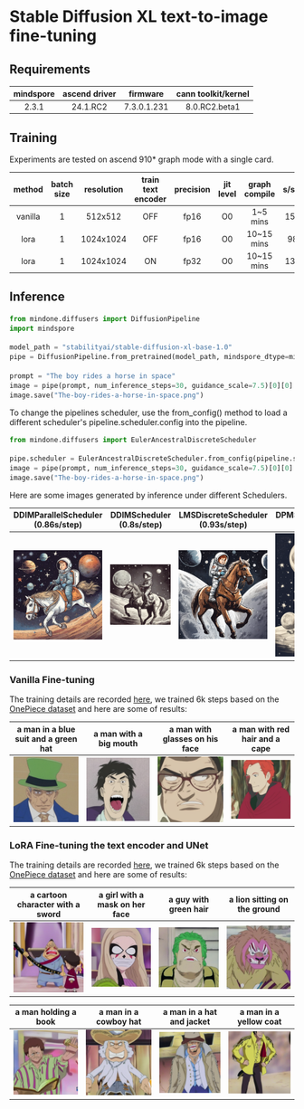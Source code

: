 # Stable Diffusion XL text-to-image fine-tuning

## Requirements

| mindspore  | ascend driver  |  firmware   |cann toolkit/kernel |
|:----------:|:--------------:|:-----------:|:------------------:|
|   2.3.1    |    24.1.RC2    | 7.3.0.1.231 |   8.0.RC2.beta1    |

## Training

Experiments are tested on ascend 910* graph mode with a single card.

| method  | batch size | resolution | train text encoder | precision |  jit level  | graph compile | s/step | img/s |
|:-------:|:----------:|:----------:|:------------------:|:---------:|:-----------:|:-------------:|:------:|:-----:|
| vanilla |     1      |  512x512   |        OFF         |   fp16    |     O0      |   1~5 mins    |  1560  | 0.64  |
|  lora   |     1      | 1024x1024  |        OFF         |   fp16    |     O0      |  10~15 mins   |  982   | 1.02  |
|  lora   |     1      | 1024x1024  |         ON         |   fp32    |     O0      |  10~15 mins   |  1341  | 0.75  |

## Inference

```python
from mindone.diffusers import DiffusionPipeline
import mindspore

model_path = "stabilityai/stable-diffusion-xl-base-1.0"
pipe = DiffusionPipeline.from_pretrained(model_path, mindspore_dtype=mindspore.float16)

prompt = "The boy rides a horse in space"
image = pipe(prompt, num_inference_steps=30, guidance_scale=7.5)[0][0]
image.save("The-boy-rides-a-horse-in-space.png")
```

To change the pipelines scheduler, use the from_config() method to load a different scheduler's pipeline.scheduler.config into the pipeline.

```python
from mindone.diffusers import EulerAncestralDiscreteScheduler

pipe.scheduler = EulerAncestralDiscreteScheduler.from_config(pipeline.scheduler.config)
image = pipe(prompt, num_inference_steps=30, guidance_scale=7.5)[0][0]
image.save("The-boy-rides-a-horse-in-space.png")
```

Here are some images generated by inference under different Schedulers.

|                                                                   DDIMParallelScheduler <br/>(0.86s/step)                                                                    |                                                                    DDIMScheduler <br/>(0.8s/step)                                                                    |                                                                   LMSDiscreteScheduler <br/>(0.93s/step)                                                                    |                                                                   DPMSolverSinglestepScheduler <br/>(0.83s/step)                                                                    |
|:-----------------------------------------------------------------------------------------------------------------------------------------------------------------------:|:---------------------------------------------------------------------------------------------------------------------------------------------------------------:|:----------------------------------------------------------------------------------------------------------------------------------------------------------------------:|:------------------------------------------------------------------------------------------------------------------------------------------------------------------------------:|
| <img src="https://github.com/liuchuting/mindone/blob/image/examples/diffusers/text_to_image/images/diff_schedulers_infer/DDIMParallelScheduler.png?raw=true" width=224> | <img src="https://github.com/liuchuting/mindone/blob/image/examples/diffusers/text_to_image/images/diff_schedulers_infer/DDIMScheduler.png?raw=true" width=224> | <img src="https://github.com/liuchuting/mindone/blob/image/examples/diffusers/text_to_image/images/diff_schedulers_infer/LMSDiscreteScheduler.png?raw=true" width=224> | <img src="https://github.com/liuchuting/mindone/blob/image/examples/diffusers/text_to_image/images/diff_schedulers_infer/DPMSolverSinglestepScheduler.png?raw=true" width=224> |

### Vanilla Fine-tuning

The training details are recorded [here](https://github.com/mindspore-lab/mindone/blob/master/examples/diffusers/text_to_image/README_sdxl.md#training), we trained 6k steps based on the [OnePiece dataset](https://huggingface.co/datasets/YaYaB/onepiece-blip-captions) and here are some of results:

|                                              a man in a blue suit and a green hat                                                                                                  |                                         a man with a big mouth                                                                                              |                                                                  a man with glasses on his face                                                                     |                                                                  a man with red hair and a cape                                                                     |
|:----------------------------------------------------------------------------------------------------------------------------------------------------------------------------------:|:-----------------------------------------------------------------------------------------------------------------------------------------------------------:|:-------------------------------------------------------------------------------------------------------------------------------------------------------------------:|:-------------------------------------------------------------------------------------------------------------------------------------------------------------------:|
| <img src="https://github.com/liuchuting/mindone/blob/image/examples/diffusers/text_to_image/images/sdxl_infer_fa_10k/a_man_in_a_blue_suit_and_a_green_hat.png?raw=true" width=224> | <img src="https://github.com/liuchuting/mindone/blob/image/examples/diffusers/text_to_image/images/sdxl_infer_fa_10k/a_man_with_a_big_mouth.png" width=224> | <img src="https://github.com/liuchuting/mindone/blob/image/examples/diffusers/text_to_image/images/sdxl_infer_fa_10k/a_man_with_glasses_on_his_face.png" width=224> | <img src="https://github.com/liuchuting/mindone/blob/image/examples/diffusers/text_to_image/images/sdxl_infer_fa_10k/a_man_with_red_hair_and_a_cape.png" width=224> |

### LoRA Fine-tuning the text encoder and UNet

The training details are recorded [here](https://github.com/mindspore-lab/mindone/blob/master/examples/diffusers/text_to_image/README_sdxl.md#finetuning-the-text-encoder-and-unet), we trained 6k steps based on the [OnePiece dataset](https://huggingface.co/datasets/YaYaB/onepiece-blip-captions) and here are some of results:

|                                                                       a cartoon character with a sword                                                                       |                                                                  a girl with a mask on her face                                                                   |                                                                  a guy with green hair                                                                   |                                                                  a lion sitting on the ground                                                                   |
|:----------------------------------------------------------------------------------------------------------------------------------------------------------------------------:|:-----------------------------------------------------------------------------------------------------------------------------------------------------------------:|:--------------------------------------------------------------------------------------------------------------------------------------------------------:|:---------------------------------------------------------------------------------------------------------------------------------------------------------------:|
| <img src="https://github.com/liuchuting/mindone/blob/image/examples/diffusers/text_to_image/images/sdxl_lora_infer/a_cartoon_character_with_a_sword.png?raw=true" width=224> | <img src="https://github.com/liuchuting/mindone/blob/image/examples/diffusers/text_to_image/images/sdxl_lora_infer/a_girl_with_a_mask_on_her_face.png" width=224> | <img src="https://github.com/liuchuting/mindone/blob/image/examples/diffusers/text_to_image/images/sdxl_lora_infer/a_guy_with_green_hair.png" width=224> | <img src="https://github.com/liuchuting/mindone/blob/image/examples/diffusers/text_to_image/images/sdxl_lora_infer/a_lion_sitting_on_the_ground.png" width=224> |

|                                                                  a man holding a book                                                                   |                                                                  a man in a cowboy hat                                                                   |                                                                  a man in a hat and jacket                                                                   |                                                                  a man in a yellow coat                                                                   |
|:-------------------------------------------------------------------------------------------------------------------------------------------------------:|:--------------------------------------------------------------------------------------------------------------------------------------------------------:|:------------------------------------------------------------------------------------------------------------------------------------------------------------:|:---------------------------------------------------------------------------------------------------------------------------------------------------------:|
| <img src="https://github.com/liuchuting/mindone/blob/image/examples/diffusers/text_to_image/images/sdxl_lora_infer/a_man_holding_a_book.png" width=224> | <img src="https://github.com/liuchuting/mindone/blob/image/examples/diffusers/text_to_image/images/sdxl_lora_infer/a_man_in_a_cowboy_hat.png" width=224> | <img src="https://github.com/liuchuting/mindone/blob/image/examples/diffusers/text_to_image/images/sdxl_lora_infer/a_man_in_a_hat_and_jacket.png" width=224> | <img src="https://github.com/liuchuting/mindone/blob/image/examples/diffusers/text_to_image/images/sdxl_lora_infer/a_man_in_a_yellow_coat.png" width=224> |